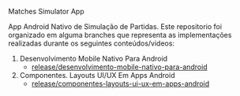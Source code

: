 Matches Simulator App

App Android Nativo de Simulação de Partidas. Este repositorio foi organizado em alguma branches que representa as implementações realizadas durante os seguintes conteúdos/videos:

1. Desenvolvimento Mobile Nativo Para Android
   - [release/desenvolvimento-mobile-nativo-para-android](https://github.com/Cleyson1984/matches-simulator.app/tree/release/componentes-layouts-ui-ux-em-apps-android)
2. Componentes. Layouts UI/UX Em Apps Android
   - [release/componentes-layouts-ui-ux-em-apps-android](https://github.com/Cleyson1984/matches-simulator.app/tree/release/componentes-layouts-ui-ux-em-apps-android)
